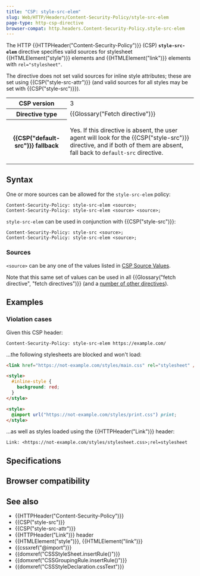 ```yaml
---
title: "CSP: style-src-elem"
slug: Web/HTTP/Headers/Content-Security-Policy/style-src-elem
page-type: http-csp-directive
browser-compat: http.headers.Content-Security-Policy.style-src-elem
---
```




The HTTP {{HTTPHeader("Content-Security-Policy")}} (CSP) **`style-src-elem`** directive specifies valid sources for stylesheet {{HTMLElement("style")}} elements and {{HTMLElement("link")}} elements with `rel="stylesheet"`.

The directive does not set valid sources for inline style attributes; these are set using {{CSP("style-src-attr")}} (and valid sources for all styles may be set with {{CSP("style-src")}}).

<table class="properties">
  <tbody>
    <tr>
      <th scope="row">CSP version</th>
      <td>3</td>
    </tr>
    <tr>
      <th scope="row">Directive type</th>
      <td>{{Glossary("Fetch directive")}}</td>
    </tr>
    <tr>
      <th scope="row">{{CSP("default-src")}} fallback</th>
      <td>
        <p>
          Yes.
          If this directive is absent, the user agent will look for the {{CSP("style-src")}} directive, and if both of them are absent, fall back to <code>default-src</code> directive.
        </p>
      </td>
    </tr>
  </tbody>
</table>

## Syntax

One or more sources can be allowed for the `style-src-elem` policy:

```http
Content-Security-Policy: style-src-elem <source>;
Content-Security-Policy: style-src-elem <source> <source>;
```

`style-src-elem` can be used in conjunction with {{CSP("style-src")}}:

```http
Content-Security-Policy: style-src <source>;
Content-Security-Policy: style-src-elem <source>;
```

### Sources

`<source>` can be any one of the values listed in [CSP Source Values](/Web/HTTP/Headers/Content-Security-Policy/Sources#sources).

Note that this same set of values can be used in all {{Glossary("fetch directive", "fetch directives")}} (and a [number of other directives](/Web/HTTP/Headers/Content-Security-Policy/Sources#relevant_directives)).

## Examples

### Violation cases

Given this CSP header:

```http
Content-Security-Policy: style-src-elem https://example.com/
```

…the following stylesheets are blocked and won't load:

```html
<link href="https://not-example.com/styles/main.css" rel="stylesheet" />

<style>
  #inline-style {
    background: red;
  }
</style>

<style>
  @import url("https://not-example.com/styles/print.css") print;
</style>
```

…as well as styles loaded using the {{HTTPHeader("Link")}} header:

```http
Link: <https://not-example.com/styles/stylesheet.css>;rel=stylesheet
```

## Specifications



## Browser compatibility



## See also

- {{HTTPHeader("Content-Security-Policy")}}
- {{CSP("style-src")}}
- {{CSP("style-src-attr")}}
- {{HTTPHeader("Link")}} header
- {{HTMLElement("style")}}, {{HTMLElement("link")}}
- {{cssxref("@import")}}
- {{domxref("CSSStyleSheet.insertRule()")}}
- {{domxref("CSSGroupingRule.insertRule()")}}
- {{domxref("CSSStyleDeclaration.cssText")}}
